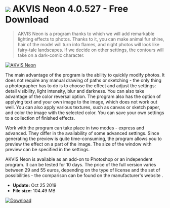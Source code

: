 # ![](https://cdn.softexe.net/static/icon/5/akvis-neon-8768.png) AKVIS Neon 4.0.527 - Free Download

> AKVIS Neon is a program thanks to which we will add remarkable lighting effects to photos. Thanks to it, you can make animal fur shine, hair of the model will turn into flames, and night photos will look like fairy-tale landscapes. If we decide on other settings, the contours will take on a dark-comic character.

[![AKVIS Neon](https://gallery.dpcdn.pl/imgc/Tools/55951/g_-_420x350_1.5_-_x20141211120448_0.png)](https://softexe.net/win/multimedia/graphics-editors/akvis-neon:hgfh.html)

The main advantage of the program is the ability to quickly modify photos. It does not require any manual drawing of paths or sketching - the only thing a photographer has to do is to choose the effect and adjust the settings: detail visibility, light intensity, blur and darkness. You can also take advantage of the color reversal option. The program also has the option of applying text and your own image to the image, which does not work out well. You can also apply various textures, such as canvas or sketch paper, and color the image with the selected color. You can save your own settings to a collection of finished effects. 
 
 
 Work with the program can take place in two modes - express and advanced. They differ in the availability of some advanced settings. Since generating the preview is quite time-consuming, the program allows you to preview the effect on a part of the image. The size of the window with preview can be specified in the settings. 
 
 
 AKVIS Neon is available as an add-on to Photoshop or an independent program. It can be tested for 10 days. The price of the full version varies between 29 and 55 euros, depending on the type of license and the set of possibilities - the comparison can be found on the manufacturer's website .


- **Update:** Oct 25 2019
- **File size:** 104.49 MB

[![Download](https://cdn.softexe.net/static/img/download.png)](https://softexe.net/win/multimedia/graphics-editors/akvis-neon:hgfh.html)

